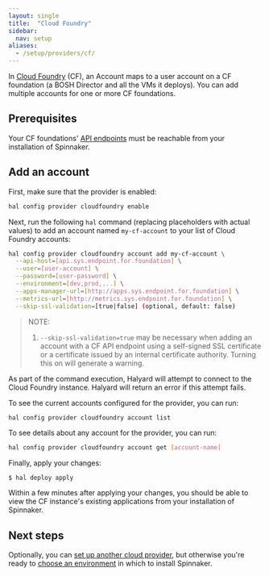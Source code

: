 ```yaml
---
layout: single
title:  "Cloud Foundry"
sidebar:
  nav: setup
aliases: 
  - /setup/providers/cf/
---
```




In [Cloud Foundry](https://www.cloudfoundry.org) (CF), an Account maps to a user account on a CF foundation (a BOSH Director and all the VMs it deploys). You can add multiple accounts for one or more CF foundations.

## Prerequisites

Your CF foundations' [API endpoints](https://docs.cloudfoundry.org/running/cf-api-endpoint.html) must be reachable from your installation of Spinnaker.

## Add an account

First, make sure that the provider is enabled:

``` bash
hal config provider cloudfoundry enable
```

Next, run the following `hal` command (replacing placeholders with actual values) to add an account named `my-cf-account` to your list of Cloud Foundry accounts:

``` bash
hal config provider cloudfoundry account add my-cf-account \
  --api-host=[api.sys.endpoint.for.foundation] \
  --user=[user-account] \
  --password=[user-password] \
  --environment=[dev,prod,...] \
  --apps-manager-url=[http://apps.sys.endpoint.for.foundation] \
  --metrics-url=[http://metrics.sys.endpoint.for.foundation] \
  --skip-ssl-validation=[true|false] (optional, default: false)
```

> NOTE:
> 1. `--skip-ssl-validation=true` may be necessary when adding an account with a CF API endpoint using a self-signed SSL certificate or a certificate issued by an internal certificate authority. Turning this on will generate a warning.


As part of the command execution, Halyard will attempt to connect to the Cloud Foundry instance. Halyard will return an error if this attempt fails.

To see the current accounts configured for the provider, you can run:

``` bash
hal config provider cloudfoundry account list
```

To see details about any account for the provider, you can run:

``` bash
hal config provider cloudfoundry account get [account-name]
```

Finally, apply your changes:

```
$ hal deploy apply
```

Within a few minutes after applying your changes, you should be able to view the CF instance's existing applications from your installation of Spinnaker.

## Next steps

Optionally, you can [set up another cloud provider](https://www.spinnaker.io/setup/install/providers/), but otherwise you're ready to [choose an environment](https://www.spinnaker.io/setup/install/environment/) in which to install Spinnaker.
